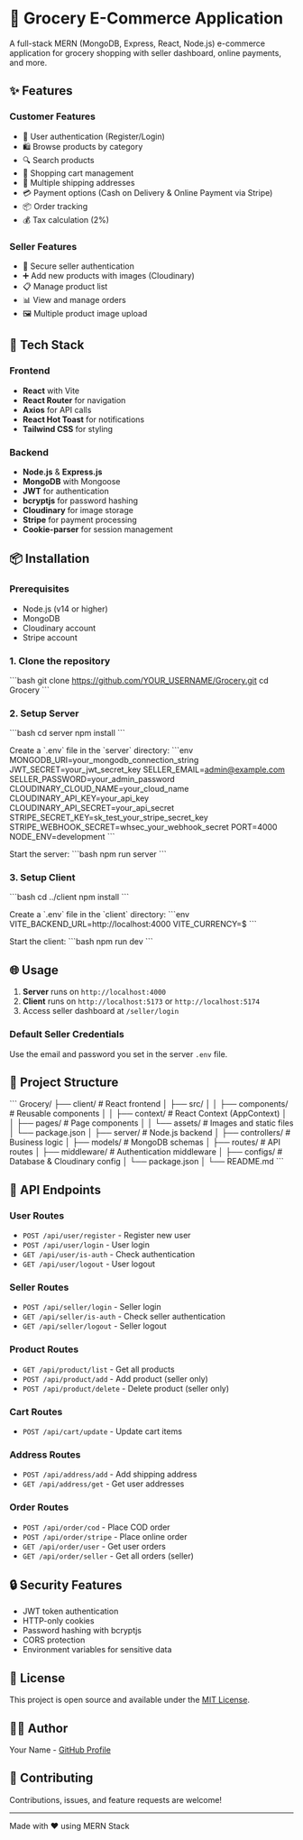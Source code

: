 # 🛒 Grocery E-Commerce Application

A full-stack MERN (MongoDB, Express, React, Node.js) e-commerce application for grocery shopping with seller dashboard, online payments, and more.

## ✨ Features

### Customer Features
- 🔐 User authentication (Register/Login)
- 🛍️ Browse products by category
- 🔍 Search products
- 🛒 Shopping cart management
- 📍 Multiple shipping addresses
- 💳 Payment options (Cash on Delivery & Online Payment via Stripe)
- 📦 Order tracking
- 💰 Tax calculation (2%)

### Seller Features
- 🔐 Secure seller authentication
- ➕ Add new products with images (Cloudinary)
- 📋 Manage product list
- 📊 View and manage orders
- 🖼️ Multiple product image upload

## 🚀 Tech Stack

### Frontend
- **React** with Vite
- **React Router** for navigation
- **Axios** for API calls
- **React Hot Toast** for notifications
- **Tailwind CSS** for styling

### Backend
- **Node.js** & **Express.js**
- **MongoDB** with Mongoose
- **JWT** for authentication
- **bcryptjs** for password hashing
- **Cloudinary** for image storage
- **Stripe** for payment processing
- **Cookie-parser** for session management

## 📦 Installation

### Prerequisites
- Node.js (v14 or higher)
- MongoDB
- Cloudinary account
- Stripe account

### 1. Clone the repository
\`\`\`bash
git clone https://github.com/YOUR_USERNAME/Grocery.git
cd Grocery
\`\`\`

### 2. Setup Server
\`\`\`bash
cd server
npm install
\`\`\`

Create a \`.env\` file in the \`server\` directory:
\`\`\`env
MONGODB_URI=your_mongodb_connection_string
JWT_SECRET=your_jwt_secret_key
SELLER_EMAIL=admin@example.com
SELLER_PASSWORD=your_admin_password
CLOUDINARY_CLOUD_NAME=your_cloud_name
CLOUDINARY_API_KEY=your_api_key
CLOUDINARY_API_SECRET=your_api_secret
STRIPE_SECRET_KEY=sk_test_your_stripe_secret_key
STRIPE_WEBHOOK_SECRET=whsec_your_webhook_secret
PORT=4000
NODE_ENV=development
\`\`\`

Start the server:
\`\`\`bash
npm run server
\`\`\`

### 3. Setup Client
\`\`\`bash
cd ../client
npm install
\`\`\`

Create a \`.env\` file in the \`client\` directory:
\`\`\`env
VITE_BACKEND_URL=http://localhost:4000
VITE_CURRENCY=$
\`\`\`

Start the client:
\`\`\`bash
npm run dev
\`\`\`

## 🌐 Usage

1. **Server** runs on `http://localhost:4000`
2. **Client** runs on `http://localhost:5173` or `http://localhost:5174`
3. Access seller dashboard at `/seller/login`

### Default Seller Credentials
Use the email and password you set in the server `.env` file.

## 📁 Project Structure

\`\`\`
Grocery/
├── client/                 # React frontend
│   ├── src/
│   │   ├── components/    # Reusable components
│   │   ├── context/       # React Context (AppContext)
│   │   ├── pages/         # Page components
│   │   └── assets/        # Images and static files
│   └── package.json
│
├── server/                # Node.js backend
│   ├── controllers/       # Business logic
│   ├── models/           # MongoDB schemas
│   ├── routes/           # API routes
│   ├── middleware/       # Authentication middleware
│   ├── configs/          # Database & Cloudinary config
│   └── package.json
│
└── README.md
\`\`\`

## 🔌 API Endpoints

### User Routes
- `POST /api/user/register` - Register new user
- `POST /api/user/login` - User login
- `GET /api/user/is-auth` - Check authentication
- `GET /api/user/logout` - User logout

### Seller Routes
- `POST /api/seller/login` - Seller login
- `GET /api/seller/is-auth` - Check seller authentication
- `GET /api/seller/logout` - Seller logout

### Product Routes
- `GET /api/product/list` - Get all products
- `POST /api/product/add` - Add product (seller only)
- `POST /api/product/delete` - Delete product (seller only)

### Cart Routes
- `POST /api/cart/update` - Update cart items

### Address Routes
- `POST /api/address/add` - Add shipping address
- `GET /api/address/get` - Get user addresses

### Order Routes
- `POST /api/order/cod` - Place COD order
- `POST /api/order/stripe` - Place online order
- `GET /api/order/user` - Get user orders
- `GET /api/order/seller` - Get all orders (seller)

## 🔒 Security Features

- JWT token authentication
- HTTP-only cookies
- Password hashing with bcryptjs
- CORS protection
- Environment variables for sensitive data

## 📝 License

This project is open source and available under the [MIT License](LICENSE).

## 👨‍💻 Author

Your Name - [GitHub Profile](https://github.com/YOUR_USERNAME)

## 🤝 Contributing

Contributions, issues, and feature requests are welcome!

---

Made with ❤️ using MERN Stack

